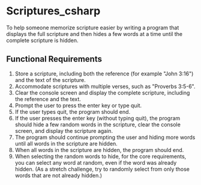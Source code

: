 # Scriptures_csharp
To help someone memorize scripture easier by writing a program that displays the full scripture and then hides a few words at a time until the complete scripture is hidden.
## Functional Requirements
1. Store a scripture, including both the reference (for example "John 3:16") and the text of the scripture.
2. Accommodate scriptures with multiple verses, such as "Proverbs 3:5-6".
3. Clear the console screen and display the complete scripture, including the reference and the text.
4. Prompt the user to press the enter key or type quit.
5. If the user types quit, the program should end.
6. If the user presses the enter key (without typing quit), the program should hide a few random words in the scripture, clear the console screen, and display the scripture again.
7. The program should continue prompting the user and hiding more words until all words in the scripture are hidden.
8. When all words in the scripture are hidden, the program should end.
9. When selecting the random words to hide, for the core requirements, you can select any word at random, even if the word was already hidden. (As a stretch challenge, try to randomly select from only those words that are not already hidden.)